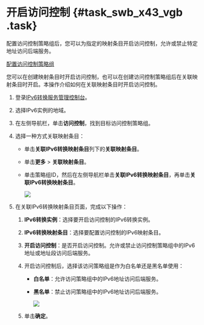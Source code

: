 # 开启访问控制 {#task_swb_x43_vgb .task}

配置访问控制策略组后，您可以为指定的映射条目开启访问控制，允许或禁止特定地址访问后端服务。

[配置访问控制策略组](cn.zh-CN/用户指南/访问控制/配置访问控制策略组.md#)

您可以在创建映射条目时开启访问控制，也可以在创建访问控制策略组后在关联映射条目时开启。本操作介绍如何在关联映射条目时开启访问控制。

1.  登录[IPv6转换服务管理控制台](https://ipv6trans.console.aliyun.com/instances/cn-hangzhou)。 
2.  选择IPv6实例的地域。 
3.  在左侧导航栏，单击**访问控制**，找到目标访问控制策略组。 
4.  选择一种方式关联映射条目： 
    -   单击**关联IPv6转换映射条目**列下的**关联映射条目**。
    -   单击**更多** \> **关联映射条目**。
    -   单击策略组ID，然后在左侧导航栏单击**关联IPv6转换映射条目**，再单击**关联IPv6转换映射条目**。

        ![](http://static-aliyun-doc.oss-cn-hangzhou.aliyuncs.com/assets/img/126433/156878963638956_zh-CN.png)

5.  在关联IPv6转换映射条目页面，完成以下操作： 
    1.  **IPv6转换实例**：选择要开启访问控制的IPv6转换实例。 
    2.  **IPv6转换映射条目**：选择要配置访问控制的IPv6映射条目。 
    3.  **开启访问控制**：是否开启访问控制。允许或禁止访问控制策略组中的IPv6地址或地址段访问后端服务。 
    4.  开启访问控制后，选择该访问策略组是作为白名单还是黑名单使用： 
        -   **白名单**：允许访问策略组中的IPv6地址访问后端服务。
        -   **黑名单**：禁止访问策略组中的IPv6地址访问后端服务。

            ![](http://static-aliyun-doc.oss-cn-hangzhou.aliyuncs.com/assets/img/126433/156878963638957_zh-CN.png)

    5.  单击**确定**。 

